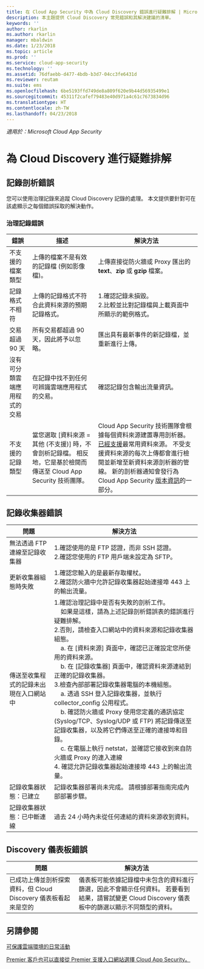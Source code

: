 ```yaml
---
title: 在 Cloud App Security 中為 Cloud Discovery 錯誤進行疑難排解 | Microsoft Docs
description: 本主題提供 Cloud Discovery 常見錯誤和其解決建議的清單。
keywords: ''
author: rkarlin
ms.author: rkarlin
manager: mbaldwin
ms.date: 1/23/2018
ms.topic: article
ms.prod: ''
ms.service: cloud-app-security
ms.technology: ''
ms.assetid: 76dfaebb-d477-4bdb-b3d7-04cc3fe6431d
ms.reviewer: reutam
ms.suite: ems
ms.openlocfilehash: 6be5193ffd749de8a809f620e9b44d56935499e1
ms.sourcegitcommit: 45311f2cafef79483e40d971a4c61c7673834d96
ms.translationtype: HT
ms.contentlocale: zh-TW
ms.lasthandoff: 04/23/2018
---
```

*適用於：Microsoft Cloud App Security*


# <a name="troubleshooting-cloud-discovery"></a>為 Cloud Discovery 進行疑難排解
## <a name="log-parsing-errors"></a>記錄剖析錯誤

您可以使用治理記錄來追蹤 Cloud Discovery 記錄的處理。 本文提供要針對可在該處顯示之每個錯誤採取的解決動作。

### <a name="governance-log-errors"></a>治理記錄錯誤

|錯誤|描述|解決方法|
|----|----|----|
|不支援的檔案類型|上傳的檔案不是有效的記錄檔 (例如影像檔)。|上傳直接從防火牆或 Proxy 匯出的 **text**、**zip** 或 **gzip** 檔案。|
|記錄格式不相符|上傳的記錄格式不符合此資料來源的預期記錄格式。|1.確認記錄未損毀。 <br /> 2.比較並比對記錄檔與上載頁面中所顯示的範例格式。|
|交易超過 90 天|所有交易都超過 90 天，因此將予以忽略。|匯出具有最新事件的新記錄檔，並重新進行上傳。|
|沒有可分類雲端應用程式的交易|在記錄中找不到任何可辨識雲端應用程式的交易。|確認記錄包含輸出流量資訊。|
|不支援的記錄類型|當您選取 [資料來源 = 其他 (不支援)] 時，不會剖析記錄檔。 相反地，它是基於檢閱而傳送至 Cloud App Security 技術團隊。|Cloud App Security 技術團隊會根據每個資料來源建置專用剖析器。 [已經支援](set-up-cloud-discovery.md)最常用資料來源。 不受支援資料來源的每次上傳都會進行檢閱並新增至新資料來源剖析器的管線。 新的剖析器通知會發行為 Cloud App Security [版本資訊](release-notes.md)的一部分。|

## <a name="log-collector-errors"></a>記錄收集器錯誤

|                         問題                          |                                                                                                                                                                                                                                                                                                                                                                                                                                                                                                                                                                                                     解決方法                                                                                                                                                                                                                                                                                                                                                                                                                                                                                                                                                                                                     |
|--------------------------------------------------------|--------------------------------------------------------------------------------------------------------------------------------------------------------------------------------------------------------------------------------------------------------------------------------------------------------------------------------------------------------------------------------------------------------------------------------------------------------------------------------------------------------------------------------------------------------------------------------------------------------------------------------------------------------------------------------------------------------------------------------------------------------------------------------------------------------------------------------------------------------------------------------------------------------------------------------------------------------------------------------------------------------------------------------------------------------------------------------------------------------------------------------------------------------------------------------------------------------------------|
|    無法透過 FTP 連線至記錄收集器     |                                                                                                                                                                                                                                                                                                                                                                                                                                                                                                                                    1.確認使用的是 FTP 認證，而非 SSH 認證。 <br />2.確認您使用的 FTP 用戶端未設定為 SFTP。                                                                                                                                                                                                                                                                                                                                                                                                                                                                                                                                     |
|        更新收集器組態時失敗         |                                                                                                                                                                                                                                                                                                                                                                                                                                                                                                                          1.確認您輸入的是最新存取權杖。 <br />2.確認防火牆中允許記錄收集器起始連接埠 443 上的輸出流量。                                                                                                                                                                                                                                                                                                                                                                                                                                                                                                                          |
| 傳送至收集程式的記錄未出現在入口網站中 | 1.確認治理記錄中是否有失敗的剖析工作。  <br />  &nbsp;&nbsp;&nbsp;&nbsp;如果是這樣，請為上述記錄剖析錯誤表的錯誤進行疑難排解。<br /> 2.否則，請檢查入口網站中的資料來源和記錄收集器組態。 <br /> &nbsp;&nbsp;&nbsp;&nbsp;a. 在 [資料來源] 頁面中，確認已正確設定您所使用的資料來源。 <br />&nbsp;&nbsp;&nbsp;&nbsp;b. 在 [記錄收集器] 頁面中，確認資料來源連結到正確的記錄收集器。 <br /> 3.檢查內部部署記錄收集器電腦的本機組態。  <br />&nbsp;&nbsp;&nbsp;&nbsp;a. 透過 SSH 登入記錄收集器，並執行 collector_config 公用程式。<br/>&nbsp;&nbsp;&nbsp;&nbsp;b. 確認防火牆或 Proxy 使用您定義的通訊協定 (Syslog/TCP、Syslog/UDP 或 FTP) 將記錄傳送至記錄收集器，以及將它們傳送至正確的連接埠和目錄。<br /> &nbsp;&nbsp;&nbsp;&nbsp;c. 在電腦上執行 netstat，並確認它接收到來自防火牆或 Proxy 的連入連線 <br /> 4. 確認允許記錄收集器起始連接埠 443 上的輸出流量。 |
|             記錄收集器狀態：已建立              |                                                                                                                                                                                                                                                                                                                                                                                                                                                                                                                                            記錄收集器部署尚未完成。 請根據部署指南完成內部部署步驟。                                                                                                                                                                                                                                                                                                                                                                                                                                                                                                                                             |
|           記錄收集器狀態：已中斷連線           |                                                                                                                                                                                                                                                                                                                                                                                                                                                                                                                                                                     過去 24 小時內未從任何連結的資料來源收到資料。                                                                                                                                                                                                                                                                                                                                                                                                                                                                                                                                                                     |

## <a name="discovery-dashboard-errors"></a>Discovery 儀表板錯誤

|問題|解決方法|
|----|----|
|已成功上傳並剖析探索資料，但 Cloud Discovery 儀表板看起來是空的|儀表板可能依據記錄檔中未包含的資料進行篩選，因此不會顯示任何資料。 若要看到結果，請嘗試變更 Cloud Discovery 儀表板中的篩選以顯示不同類型的資料。|

## <a name="see-also"></a>另請參閱  
[可保護雲端環境的日常活動](daily-activities-to-protect-your-cloud-environment.md)   

[Premier 客戶也可以直接從 Premier 支援入口網站選擇 Cloud App Security。](https://premier.microsoft.com/)  

